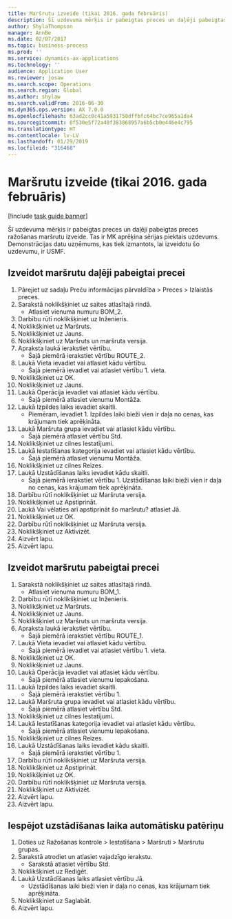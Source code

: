 ```yaml
---
title: Maršrutu izveide (tikai 2016. gada februāris)
description: Šī uzdevuma mērķis ir pabeigtas preces un daļēji pabeigtas preces ražošanas maršrutu izveide.
author: ShylaThompson
manager: AnnBe
ms.date: 02/07/2017
ms.topic: business-process
ms.prod: ''
ms.service: dynamics-ax-applications
ms.technology: ''
audience: Application User
ms.reviewer: josaw
ms.search.scope: Operations
ms.search.region: Global
ms.author: shylaw
ms.search.validFrom: 2016-06-30
ms.dyn365.ops.version: AX 7.0.0
ms.openlocfilehash: 63ad2cc0c41a5931750dffbfc64bc7ce965a1da4
ms.sourcegitcommit: 0f530e5f72a40f383868957a6b5cb0e446e4c795
ms.translationtype: HT
ms.contentlocale: lv-LV
ms.lasthandoff: 01/29/2019
ms.locfileid: "316468"
---
```

# <a name="create-routes-february-2016-only"></a>Maršrutu izveide (tikai 2016. gada februāris)

[!include [task guide banner](../../includes/task-guide-banner.md)]

Šī uzdevuma mērķis ir pabeigtas preces un daļēji pabeigtas preces ražošanas maršrutu izveide. Tas ir MK aprēķina sērijas piektais uzdevums. Demonstrācijas datu uzņēmums, kas tiek izmantots, lai izveidotu šo uzdevumu, ir USMF.


## <a name="create-a-route-for-a-semi-finished-product"></a>Izveidot maršrutu daļēji pabeigtai precei
1. Pārejiet uz sadaļu Preču informācijas pārvaldība > Preces > Izlaistās preces.
2. Sarakstā noklikšķiniet uz saites atlasītajā rindā.
    * Atlasiet vienuma numuru BOM_2.  
3. Darbību rūtī noklikšķiniet uz Inženieris.
4. Noklikšķiniet uz Maršruts.
5. Noklikšķiniet uz Jauns.
6. Noklikšķiniet uz Maršruts un maršruta versija.
7. Apraksta laukā ierakstiet vērtību.
    * Šajā piemērā ierakstiet vērtību ROUTE_2.  
8. Laukā Vieta ievadiet vai atlasiet kādu vērtību.
    * Šajā piemērā ievadiet vai atlasiet vērtību 1. vieta.  
9. Noklikšķiniet uz OK.
10. Noklikšķiniet uz Jauns.
11. Laukā Operācija ievadiet vai atlasiet kādu vērtību.
    * Šajā piemērā atlasiet vienumu Montāža.  
12. Laukā Izpildes laiks ievadiet skaitli.
    * Piemēram, ievadiet 1. Izpildes laiki bieži vien ir daļa no cenas, kas krājumam tiek aprēķināta.  
13. Laukā Maršruta grupa ievadiet vai atlasiet kādu vērtību.
    * Šajā piemērā atlasiet vērtību Std.  
14. Noklikšķiniet uz cilnes Iestatījumi.
15. Laukā Iestatīšanas kategorija ievadiet vai atlasiet kādu vērtību.
    * Šajā piemērā atlasiet vienumu Montāža.  
16. Noklikšķiniet uz cilnes Reizes.
17. Laukā Uzstādīšanas laiks ievadiet kādu skaitli.
    * Šajā piemērā ierakstiet vērtību 1. Uzstādīšanas laiki bieži vien ir daļa no cenas, kas krājumam tiek aprēķināta.  
18. Darbību rūtī noklikšķiniet uz Maršruta versija.
19. Noklikšķiniet uz Apstiprināt.
20. Laukā Vai vēlaties arī apstiprināt šo maršrutu? atlasiet Jā.
21. Noklikšķiniet uz OK.
22. Darbību rūtī noklikšķiniet uz Maršruta versija.
23. Noklikšķiniet uz Aktivizēt.
24. Aizvērt lapu.
25. Aizvērt lapu.

## <a name="create-a-route-for-a-finished-product"></a>Izveidot maršrutu pabeigtai precei
1. Sarakstā noklikšķiniet uz saites atlasītajā rindā.
    * Atlasiet vienuma numuru BOM_1.  
2. Darbību rūtī noklikšķiniet uz Inženieris.
3. Noklikšķiniet uz Maršruts.
4. Noklikšķiniet uz Jauns.
5. Noklikšķiniet uz Maršruts un maršruta versija.
6. Apraksta laukā ierakstiet vērtību.
    * Šajā piemērā ierakstiet vērtību ROUTE_1.  
7. Laukā Vieta ievadiet vai atlasiet kādu vērtību.
    * Šajā piemērā ievadiet vai atlasiet vērtību 1. vieta.  
8. Noklikšķiniet uz OK.
9. Noklikšķiniet uz Jauns.
10. Laukā Operācija ievadiet vai atlasiet kādu vērtību.
    * Šajā piemērā atlasiet vienumu Iepakošana.  
11. Laukā Izpildes laiks ievadiet skaitli.
    * Šajā piemērā ierakstiet vērtību 1.  
12. Laukā Maršruta grupa ievadiet vai atlasiet kādu vērtību.
    * Šajā piemērā atlasiet vērtību Std.  
13. Noklikšķiniet uz cilnes Iestatījumi.
14. Laukā Iestatīšanas kategorija ievadiet vai atlasiet kādu vērtību.
    * Šajā piemērā atlasiet vienumu Iepakošana.  
15. Noklikšķiniet uz cilnes Reizes.
16. Laukā Uzstādīšanas laiks ievadiet kādu skaitli.
    * Šajā piemērā ierakstiet vērtību 1.  
17. Darbību rūtī noklikšķiniet uz Maršruta versija.
18. Noklikšķiniet uz Apstiprināt.
19. Noklikšķiniet uz OK.
20. Darbību rūtī noklikšķiniet uz Maršruta versija.
21. Noklikšķiniet uz Aktivizēt.
22. Aizvērt lapu.
23. Aizvērt lapu.

## <a name="enable-automatic-consumption-of-setup-time"></a>Iespējot uzstādīšanas laika automātisku patēriņu
1. Doties uz Ražošanas kontrole > Iestatīšana > Maršruti > Maršrutu grupas.
2. Sarakstā atrodiet un atlasiet vajadzīgo ierakstu.
    * Sarakstā atlasiet vērtību Std.  
3. Noklikšķiniet uz Rediģēt.
4. Laukā Uzstādīšanas laiks atlasiet vērtību Jā.
    * Uzstādīšanas laiki bieži vien ir daļa no cenas, kas krājumam tiek aprēķināta.  
5. Noklikšķiniet uz Saglabāt.
6. Aizvērt lapu.

